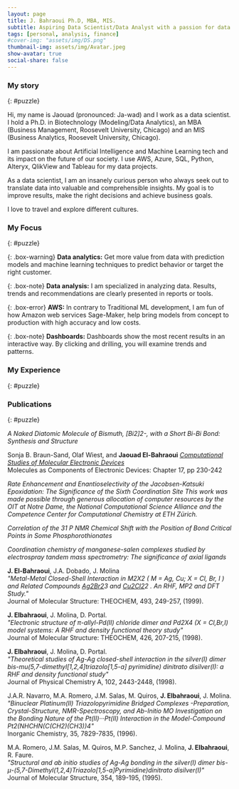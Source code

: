 ```yaml
---
layout: page
title: J. Bahraoui Ph.D, MBA, MIS.
subtitle: Aspiring Data Scientist/Data Analyst with a passion for data quality, Analytics, governance, and Business Intelligence.
tags: [personal, analysis, finance]
#cover-img: "assets/img/DS.png"
thumbnail-img: assets/img/Avatar.jpeg
show-avatar: true
social-share: false
---
```


### <i class="fas fa-puzzle-piece" aria-hidden="true"></i> My story
{: #puzzle}

Hi, my name is Jaouad (pronounced: Ja-wad) and I work as a data scientist. I hold a Ph.D. in Biotechnology (Modeling/Data Analytics), an MBA (Business Management, Roosevelt University, Chicago) and an MIS (Business Analytics, Roosevelt University, Chicago).

I am passionate about Artificial Intelligence and Machine Learning tech and its impact on the future of our society. I use AWS, Azure, SQL, Python, Alteryx, QlikView and Tableau for my data projects.

As a data scientist, I am an insanely curious person who always seek out to translate data into valuable and comprehensible insights. My goal is to improve results, make the right decisions and achieve business goals.

I love to travel and explore different cultures.

### <i class="fas fa-puzzle-piece" aria-hidden="true"></i> My Focus
{: #puzzle}

{: .box-warning}
**Data analytics:** Get more value from data with prediction models and machine learning techniques to predict behavior or target the right customer.

{: .box-note}
**Data analysis:** I am specialized in analyzing data. Results, trends and recommendations are clearly presented in reports or tools.

{: .box-error}
**AWS:** In contrary to Traditional ML development, I am fun of how Amazon web services Sage-Maker, help bring models from concept to production with high accuracy and low costs.

{: .box-note}
**Dashboards:** Dashboards show the most recent results in an interactive way. By clicking and drilling, you will examine trends and patterns.

### <i class="fas fa-puzzle-piece" aria-hidden="true"></i> My Experience
{: #puzzle}



### <i class="fas fa-puzzle-piece" aria-hidden="true"></i> Publications
{: #puzzle}

*A Naked Diatomic Molecule of Bismuth, [Bi2]2-, with a Short Bi-Bi Bond: Synthesis and Structure*  

Sonja B. Braun-Sand, Olaf Wiest, and **Jaouad El-Bahraoui**
[*Computational Studies of Molecular Electronic Devices*](https://pubs.acs.org/doi/abs/10.1021/bk-2003-0844.ch017)  
Molecules as Components of Electronic Devices: Chapter 17, pp 230-242

*Rate Enhancement and Enantioselectivity of the Jacobsen-Katsuki Epoxidation: The Significance of the Sixth Coordination Site This work was made possible through generous allocation of computer resources by the OIT at Notre Dame, the National Computational Science Alliance and the Competence Center for Computational Chemistry at ETH Zürich.*  

*Correlation of the 31 P NMR Chemical Shift with the Position of Bond Critical Points in Some Phosphorothionates*  

*Coordination chemistry of manganese-salen complexes studied by electrospray tandem mass spectrometry: The significance of axial ligands*  

**J. El-Bahraoui**, J.A. Dobado, J. Molina  
*"Metal-Metal Closed-Shell Interaction in M2X2 ( M = Ag, Cu; X = Cl, Br, I ) and Related Compounds [Ag2Br2](PH3)3 and [Cu2Cl2](PH3)2 . An RHF, MP2 and DFT Study."*  
Journal of Molecular Structure: THEOCHEM, 493, 249-257, (1999).  

**J. Elbahraoui**, J. Molina, D. Portal.  
*"Electronic structure of π-allyl-Pd(II) chloride dimer and Pd2X4 (X = Cl,Br,I) model systems: A RHF and density functional theory study"*  
Journal of Molecular Structure: THEOCHEM, 426, 207-215, (1998).

**J. Elbahraoui**, J. Molina, D. Portal.  
*"Theoretical studies of Ag-Ag closed-shell interaction in the silver(I) dimer bis-mu(5,7-dimethyl[1,2,4]triazolo[1,5-a] pyrimidine) dinitrato disilver(I): a RHF and density functional study"*  
Journal of Physical Chemistry A, 102, 2443-2448, (1998).  

J.A.R. Navarro, M.A. Romero, J.M. Salas, M. Quiros, **J. Elbahraoui**, J. Molina.  
*"Binuclear Platinum(II) Triazolopyrimidine Bridged Complexes -Preparation, Crystal-Structure, NMR-Spectroscopy, and Ab-Initio MO Investigation on the Bonding Nature of the Pt(II)···Pt(II) Interaction in the Model-Compound Pt2(NHCHN(C(CH2)(CH3))4"*  
Inorganic Chemistry, 35, 7829-7835, (1996).  

M.A. Romero, J.M. Salas, M. Quiros, M.P. Sanchez, J. Molina, **J. Elbahraoui**, R. Faure.  
*"Structural and ab initio studies of Ag-Ag bonding in the silver(I) dimer bis-μ-(5,7-Dimethyl(1,2,4)Triazolo[1,5-a]Pyrimidine)dinitrato disilver(I)"*  
Journal of Molecular Structure, 354, 189-195, (1995).  
